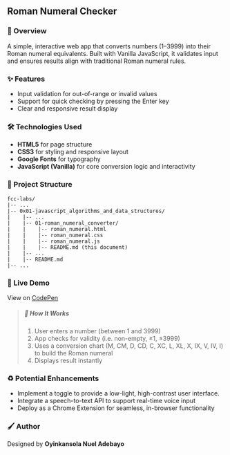 ## Roman Numeral Checker

### :book: Overview

A simple, interactive web app that converts numbers (1–3999) into their Roman numeral equivalents. Built with Vanilla JavaScript, it validates input and ensures results align with traditional Roman numeral rules.

### :sparkles: Features

- Input validation for out-of-range or invalid values
- Support for quick checking by pressing the Enter key
- Clear and responsive result display

### :hammer_and_wrench: Technologies Used

- **HTML5** for page structure
- **CSS3** for styling and responsive layout
- **Google Fonts** for typography
- **JavaScript (Vanilla)** for core conversion logic and interactivity

### :file_folder: Project Structure

```
fcc-labs/
|-- ...
|-- 0x01-javascript_algorithms_and_data_structures/
|    |-- ...
|    |-- 01-roman_numeral_converter/
|    |    |-- roman_numeral.html
|    |    |-- roman_numeral.css
|    |    |-- roman_numeral.js
|    |    |-- README.md (this document)
|    |-- ...
|    |-- README.md
|-- ...
```

### :rocket: Live Demo

View on [CodePen](https://codepen.io/oyingidie/full/EaYoeJL)

> ##### :jigsaw: How It Works
>
> 1. User enters a number (between 1 and 3999)
> 2. App checks for validity (i.e. non-empty, ≥1, ≤3999)
> 3. Uses a conversion chart (M, CM, D, CD, C, XC, L, XL, X, IX, V, IV, I) to build the Roman numeral
> 4. Displays result instantly

### :recycle: Potential Enhancements

- Implement a toggle to provide a low-light, high-contrast user interface. 
- Integrate a speech-to-text API to support real-time voice input
- Deploy as a Chrome Extension for seamless, in-browser functionality

### :paintbrush: Author

Designed by **Oyinkansola Nuel Adebayo**
